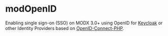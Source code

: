 # modOpenID
Enabling single sign-on (SSO) on MODX 3.0+ using OpenID for [Keycloak](https://github.com/keycloak/keycloak) or other Identity Providers based on [OpenID-Connect-PHP](https://github.com/jumbojett/OpenID-Connect-PHP).